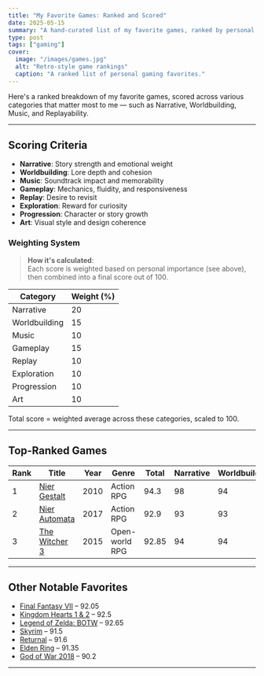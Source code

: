 ```yaml
---
title: "My Favorite Games: Ranked and Scored"
date: 2025-05-15
summary: "A hand-curated list of my favorite games, ranked by personal metrics like narrative, exploration, and replayability."
type: post
tags: ["gaming"]
cover:
  image: "/images/games.jpg"
  alt: "Retro-style game rankings"
  caption: "A ranked list of personal gaming favorites."
---
```


Here's a ranked breakdown of my favorite games, scored across various categories that matter most to me — such as Narrative, Worldbuilding, Music, and Replayability.

---

## Scoring Criteria

- **Narrative**: Story strength and emotional weight
- **Worldbuilding**: Lore depth and cohesion
- **Music**: Soundtrack impact and memorability
- **Gameplay**: Mechanics, fluidity, and responsiveness
- **Replay**: Desire to revisit
- **Exploration**: Reward for curiosity
- **Progression**: Character or story growth
- **Art**: Visual style and design coherence

### Weighting System

> **How it's calculated**:  
> Each score is weighted based on personal importance (see above), then combined into a final score out of 100.

| Category      | Weight (%) |
|---------------|------------|
| Narrative     | 20         |
| Worldbuilding | 15         |
| Music         | 10         |
| Gameplay      | 15         |
| Replay        | 10         |
| Exploration   | 10         |
| Progression   | 10         |
| Art           | 10         |

Total score = weighted average across these categories, scaled to 100.


---

## Top-Ranked Games

| Rank | Title                                                                 | Year | Genre           | Total | Narrative | Worldbuilding | Music | Gameplay | Replay | Exploration | Progression | Art |
|------|------------------------------------------------------------------------|------|------------------|--------|-----------|----------------|--------|----------|--------|-------------|-------------|------|
| 1    | [Nier Gestalt](https://www.metacritic.com/game/playstation-3/nier)    | 2010 | Action RPG       | 94.3   | 98        | 94             | 96     | 95       | 90     | 92          | 93          | 89  |
| 2    | [Nier Automata](https://www.nierautomata.com/)                         | 2017 | Action RPG       | 92.9   | 93        | 93             | 95     | 95       | 75     | 93          | 95          | 92  |
| 3    | [The Witcher 3](https://www.thewitcher.com/en/witcher3)               | 2015 | Open-world RPG   | 92.85  | 94        | 94             | 88     | 94       | 93     | 96          | 91          | 93  |


---

## Other Notable Favorites

- [Final Fantasy VII](https://www.metacritic.com/game/playstation/final-fantasy-vii) – 92.05
- [Kingdom Hearts 1 & 2](https://www.kingdomhearts.com/home/gb/) – 92.5
- [Legend of Zelda: BOTW](https://www.zelda.com/breath-of-the-wild/) – 92.65
- [Skyrim](https://elderscrolls.bethesda.net/en/skyrim) – 91.5
- [Returnal](https://www.playstation.com/en-gb/games/returnal/) – 91.6
- [Elden Ring](https://en.eldensring.com/) – 91.35
- [God of War 2018](https://godofwar.playstation.com/) – 90.2

---